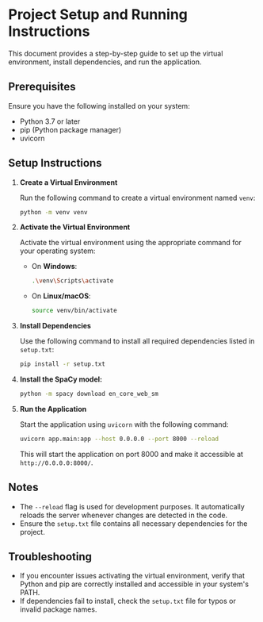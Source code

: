 # Project Setup and Running Instructions

This document provides a step-by-step guide to set up the virtual environment, install dependencies, and run the application.

## Prerequisites

Ensure you have the following installed on your system:
- Python 3.7 or later
- pip (Python package manager)
- uvicorn

## Setup Instructions

1. **Create a Virtual Environment**

   Run the following command to create a virtual environment named `venv`:
   ```bash
   python -m venv venv
   ```

2. **Activate the Virtual Environment**

   Activate the virtual environment using the appropriate command for your operating system:
   - On **Windows**:
     ```bash
     .\venv\Scripts\activate
     ```
   - On **Linux/macOS**:
     ```bash
     source venv/bin/activate
     ```

3. **Install Dependencies**

   Use the following command to install all required dependencies listed in `setup.txt`:
   ```bash
   pip install -r setup.txt
   ```

4. **Install the SpaCy model:**
   ```bash
   python -m spacy download en_core_web_sm
   ```

5. **Run the Application**

   Start the application using `uvicorn` with the following command:
   ```bash
   uvicorn app.main:app --host 0.0.0.0 --port 8000 --reload
   ```

   This will start the application on port 8000 and make it accessible at `http://0.0.0.0:8000/`.

## Notes

- The `--reload` flag is used for development purposes. It automatically reloads the server whenever changes are detected in the code.
- Ensure the `setup.txt` file contains all necessary dependencies for the project.

## Troubleshooting

- If you encounter issues activating the virtual environment, verify that Python and pip are correctly installed and accessible in your system's PATH.
- If dependencies fail to install, check the `setup.txt` file for typos or invalid package names.
